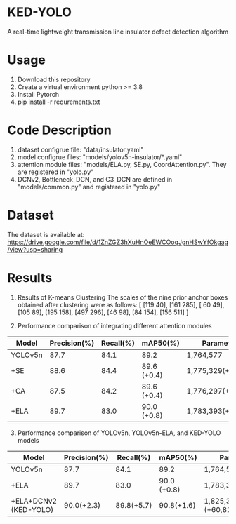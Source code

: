 # KED-YOLO
A real-time lightweight transmission line insulator defect detection algorithm
# Usage
1. Download this repository
2. Create a virtual environment python >= 3.8
3. Install Pytorch
4. pip install -r requrements.txt
# Code Description
1. dataset configrue file: "data/insulator.yaml"
2. model configrue files: "models/yolov5n-insulator/*.yaml"
3. attention module files: "models/ELA.py, SE.py, CoordAttention.py". They are registered in "yolo.py"
4. DCNv2, Bottleneck_DCN, and C3_DCN are defined in "models/common.py" and registered in "yolo.py"
# Dataset
The dataset is available at: https://drive.google.com/file/d/1ZnZGZ3hXuHnOeEWCOoqJgnHSwYfOkgag/view?usp=sharing
# Results
1. Results of K-means Clustering
The scales of the nine prior anchor boxes obtained after clustering were as follows:
[
 [119 40], [161 285], [ 60 49],
 [105 89], [195 158], [497 296],
 [46 98], [84 154], [156 511]
]

3. Performance comparison of integrating different attention modules

Model    | Precision(%)    | Recall(%)  | mAP50(%)  | Parameters
-------- | -----           | -----      | -----     | -----
YOLOv5n  | 87.7    | 84.1	| 89.2        | 1,764,577        
+SE      | 88.6    | 84.4 | 89.6 (+0.4) | 1,775,329(+10,752) 			
+CA      | 87.5    | 84.2 | 89.6 (+0.4) | 1,776,297(+11,720)
+ELA     | 89.7    | 83.0 | 90.0 (+0.8) | 1,783,393(+18,816)

3. Performance comparison of YOLOv5n, YOLOv5n-ELA, and KED-YOLO models

Model    | Precision(%)    | Recall(%)  | mAP50(%)  | Parameters
-------- | -----           | -----      | -----     | -----
YOLOv5n   | 87.7    | 84.1	| 89.2        | 1,764,577        
+ELA      | 89.7    | 83.0 | 90.0 (+0.8) | 1,783,393(+18,816) 			
+ELA+DCNv2 (KED-YOLO)      | 90.0(+2.3)    | 89.8(+5.7) | 90.8(+1.6) | 1,825,398 (+60,821)
